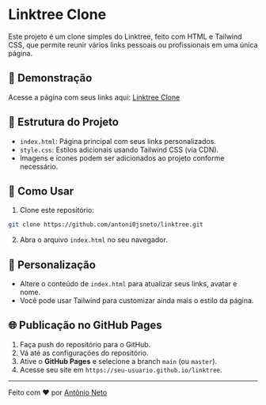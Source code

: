 # Linktree Clone

Este projeto é um clone simples do Linktree, feito com HTML e Tailwind CSS, que permite reunir vários links pessoais ou profissionais em uma única página.

## 🔗 Demonstração

Acesse a página com seus links aqui: [Linktree Clone](https://antoni0jsneto.github.io/linktree)

## 📁 Estrutura do Projeto

- `index.html`: Página principal com seus links personalizados.
- `style.css`: Estilos adicionais usando Tailwind CSS (via CDN).
- Imagens e ícones podem ser adicionados ao projeto conforme necessário.

## 🚀 Como Usar

1. Clone este repositório:

```bash
git clone https://github.com/antoni0jsneto/linktree.git
```

2. Abra o arquivo `index.html` no seu navegador.

## 🎨 Personalização

- Altere o conteúdo de `index.html` para atualizar seus links, avatar e nome.
- Você pode usar Tailwind para customizar ainda mais o estilo da página.

## 🌐 Publicação no GitHub Pages

1. Faça push do repositório para o GitHub.
2. Vá até as configurações do repositório.
3. Ative o **GitHub Pages** e selecione a branch `main` (ou `master`).
4. Acesse seu site em `https://seu-usuario.github.io/linktree`.

---

Feito com ❤️ por [Antônio Neto](https://github.com/antoni0jsneto)
